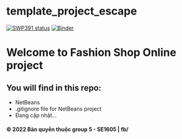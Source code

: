 # template_project_escape 
[![SWP391 status](https://gitlab.in2p3.fr/escape2020/wp3/template_project_escape/badges/master/pipeline.svg)](
https://gitlab.in2p3.fr/escape2020/wp3/template_project_escape/-/commits/master)
[![Binder](https://mybinder.org/badge_logo.svg)](
https://mybinder.org/v2/gh/https%3A%2F%2Fgitlab.in2p3.fr%2Fescape2020%2Fwp3%2Ftemplate_project_escape/HEAD)

# Welcome to Fashion Shop Online project

## You will find in this repo:
* NetBeans
* .gitignore file for NetBeans project
* Đang cập nhật...


#### © 2022 Bản quyền thuộc group 5 - SE1605 | fb/ 